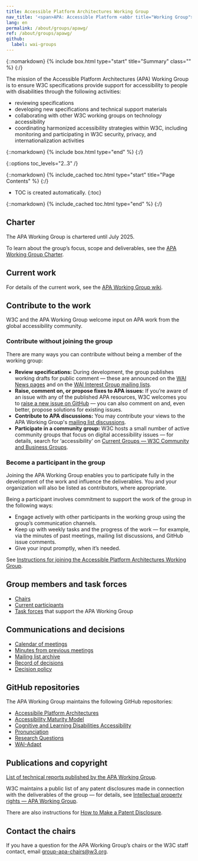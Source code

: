 ```yaml
---
title: Accessible Platform Architectures Working Group
nav_title: '<span>APA: Accessible Platform <abbr title="Working Group">WG</abbr></span>'
lang: en
permalink: /about/groups/apawg/
ref: /about/groups/apawg/
github:
  label: wai-groups
---
```


{::nomarkdown}
{% include box.html type="start" title="Summary" class="" %}
{:/}

The mission of the Accessible Platform Architectures (APA) Working Group is to ensure W3C specifications provide support for accessibility to people with disabilities through the following activities:

* reviewing specifications
* developing new specifications and technical support materials
* collaborating with other W3C working groups on technology accessibility
* coordinating harmonized accessibility strategies within W3C, including monitoring and participating in W3C security, privacy, and internationalization activities

{::nomarkdown}
{% include box.html type="end" %}
{:/}

{::options toc_levels="2..3" /}

{::nomarkdown}
{% include_cached toc.html type="start" title="Page Contents" %}
{:/}

-   TOC is created automatically.
{:toc}

{::nomarkdown}
{% include_cached toc.html type="end" %}
{:/}


## Charter

The APA Working Group is chartered until July 2025.

To learn about the group’s focus, scope and deliverables, see the [APA Working Group Charter](https://www.w3.org/2023/07/apa-wg-charter).

## Current work

For details of the current work, see the [APA Working Group wiki](https://www.w3.org/WAI/APA/wiki/).

## Contribute to the work

W3C and the APA Working Group welcome input on APA work from the global accessibility community.

### Contribute without joining the group

There are many ways you can contribute without being a member of the working group:

* **Review specifications:** During development, the group publishes working drafts for public comment &mdash; these are announced on the [WAI News pages](/news/) and on the [WAI Interest Group mailing lists](/about/groups/waiig/#mailinglist).
* **Raise, comment on, or propose fixes to APA issues:** If you’re aware of an issue with any of the published APA resources, W3C welcomes you to [raise a new issue on GitHub](https://github.com/w3c/apa/issues) &mdash; you can also comment on and, even better, propose solutions for existing issues.
* **Contribute to APA discussions:** You may contribute your views to the APA Working Group's [mailing list discussions](https://lists.w3.org/Archives/Public/public-apa/).
* **Participate in a community group:** W3C hosts a small number of active community groups that focus on digital accessibility issues &mdash; for details, search for ‘accessibility’ on [Current Groups &mdash; W3C Community and Business Groups](https://www.w3.org/community/groups).

### Become a participant in the group

Joining the APA Working Group enables you to participate fully in the development of the work and influence the deliverables. You and your organization will also be listed as contributors, where appropriate.

Being a participant involves commitment to support the work of the group in the following ways:

* Engage actively with other participants in the working group using the group’s communication channels.
* Keep up with weekly tasks and the progress of the work &mdash; for example, via the minutes of past meetings, mailing list discussions, and GitHub issue comments.
* Give your input promptly, when it’s needed.

See [Instructions for joining the Accessible Platform Architectures Working Group](https://www.w3.org/groups/wg/apa/instructions/).

## Group members and task forces

* [Chairs](https://www.w3.org/groups/wg/apa/participants/#chairs)
* [Current participants](https://www.w3.org/groups/wg/apa/participants/#participants)
* [Task forces](https://www.w3.org/groups/wg/apa/task-forces/) that support the APA Working Group

## Communications and decisions

* [Calendar of meetings](https://www.w3.org/groups/wg/apa/calendar/)
* [Minutes from previous meetings](https://www.w3.org/WAI/APA/minutes)
* [Mailing list archive](https://lists.w3.org/Archives/Public/public-apa/)
* [Record of decisions](https://www.w3.org/WAI/APA/wiki/Decisions)
* [Decision policy](/about/groups/apawg/decision-policy/)

## GitHub repositories
The APA Working Group maintains the following GitHub repositories:

* [Accessibile Platform Architectures](https://github.com/w3c/apa/)
* [Accessibility Maturity Model](https://github.com/w3c/maturity-model/)
* [Cognitive and Learning Disabilities Accessibility](https://github.com/w3c/coga/)
* [Pronunciation](https://github.com/w3c/pronunciation/)
* [Research Questions](https://github.com/w3c/rqtf/)
* [WAI-Adapt](https://github.com/w3c/adapt/)

## Publications and copyright

[List of technical reports published by the APA Working Group](https://www.w3.org/groups/wg/apa/publications/).

W3C maintains a public list of any patent disclosures made in connection with the deliverables of the group &mdash; for details, see [Intellectual property rights &mdash; APA Working Group](https://www.w3.org/groups/wg/apa/ipr/).

There are also instructions for [How to Make a Patent Disclosure](https://www.w3.org/groups/wg/apa/ipr/#discl-howto).

## Contact the chairs

If you have a question for the APA Working Group’s chairs or the W3C staff contact, email [group-apa-chairs@w3.org](mailto:group-apa-chairs@w3.org).